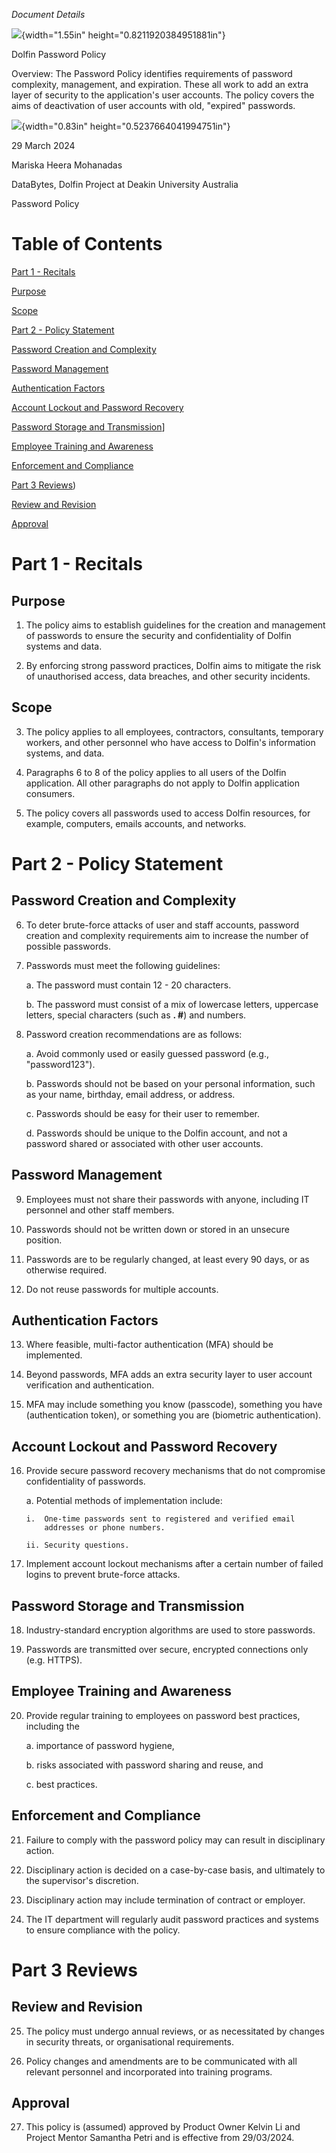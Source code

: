 *Document Details*

![](media/image1.png){width="1.55in" height="0.8211920384951881in"}

Dolfin Password Policy

Overview: The Password Policy identifies requirements of password
complexity, management, and expiration. These all work to add an extra
layer of security to the application's user accounts. The policy covers
the aims of deactivation of user accounts with old, "expired" passwords.

![](media/image2.png){width="0.83in" height="0.5237664041994751in"}

29 March 2024

Mariska Heera Mohanadas

DataBytes, Dolfin Project at Deakin University Australia

Password Policy

# Table of Contents

[Part 1 - Recitals](#part-1---recitals)

[Purpose](#purpose)

[Scope](#scope)

[Part 2 - Policy Statement](#part-2---policy-statement)

[Password Creation and Complexity](#password-creation-and-complexity)

[Password Management](#password-management)

[Authentication Factors](#authentication-factors)

[Account Lockout and Password Recovery](#account-lockout-and-password-recovery)

[Password Storage and Transmission](#password-storage-and-transmission)]

[Employee Training and Awareness](#employee-training-and-awareness)

[Enforcement and Compliance](#enforcement-and-compliance)

[Part 3 Reviews](#part-3-reviews))

[Review and Revision](#review-and-revision)

[Approval](#approval)

# Part 1 - Recitals

## Purpose

1)  The policy aims to establish guidelines for the creation and
    management of passwords to ensure the security and confidentiality
    of Dolfin systems and data.

2)  By enforcing strong password practices, Dolfin aims to mitigate the
    risk of unauthorised access, data breaches, and other security
    incidents.

## Scope

3)  The policy applies to all employees, contractors, consultants,
    temporary workers, and other personnel who have access to Dolfin's
    information systems, and data.

4)  Paragraphs 6 to 8 of the policy applies to all users of the Dolfin
    application. All other paragraphs do not apply to Dolfin application
    consumers.

5)  The policy covers all passwords used to access Dolfin resources, for
    example, computers, emails accounts, and networks.

# Part 2 - Policy Statement 

## Password Creation and Complexity

6)  To deter brute-force attacks of user and staff accounts, password
    creation and complexity requirements aim to increase the number of
    possible passwords.

7)  Passwords must meet the following guidelines:

    a.  The password must contain 12 - 20 characters.

    b.  The password must consist of a mix of lowercase letters,
        uppercase letters, special characters (such as **. \#**) and
        numbers.

8)  Password creation recommendations are as follows:

    a.  Avoid commonly used or easily guessed password (e.g.,
        "password123").

    b.  Passwords should not be based on your personal information, such
        as your name, birthday, email address, or address.

    c.  Passwords should be easy for their user to remember.

    d.  Passwords should be unique to the Dolfin account, and not a
        password shared or associated with other user accounts.

## Password Management

9)  Employees must not share their passwords with anyone, including IT
    personnel and other staff members.

10) Passwords should not be written down or stored in an unsecure
    position.

11) Passwords are to be regularly changed, at least every 90 days, or as
    otherwise required.

12) Do not reuse passwords for multiple accounts.

## Authentication Factors

13) Where feasible, multi-factor authentication (MFA) should be
    implemented.

14) Beyond passwords, MFA adds an extra security layer to user account
    verification and authentication.

15) MFA may include something you know (passcode), something you have
    (authentication token), or something you are (biometric
    authentication).

## Account Lockout and Password Recovery

16) Provide secure password recovery mechanisms that do not compromise
    confidentiality of passwords.

    a.  Potential methods of implementation include:

        i.  One-time passwords sent to registered and verified email
            addresses or phone numbers.

        ii. Security questions.

17) Implement account lockout mechanisms after a certain number of
    failed logins to prevent brute-force attacks.

## Password Storage and Transmission

18) Industry-standard encryption algorithms are used to store passwords.

19) Passwords are transmitted over secure, encrypted connections only
    (e.g. HTTPS).

## Employee Training and Awareness

20) Provide regular training to employees on password best practices,
    including the

    a.  importance of password hygiene,

    b.  risks associated with password sharing and reuse, and

    c.  best practices.

## Enforcement and Compliance

21) Failure to comply with the password policy may can result in
    disciplinary action.

22) Disciplinary action is decided on a case-by-case basis, and
    ultimately to the supervisor's discretion.

23) Disciplinary action may include termination of contract or employer.

24) The IT department will regularly audit password practices and
    systems to ensure compliance with the policy.

# Part 3 Reviews

## Review and Revision

25) The policy must undergo annual reviews, or as necessitated by
    changes in security threats, or organisational requirements.

26) Policy changes and amendments are to be communicated with all
    relevant personnel and incorporated into training programs.

## Approval

27) This policy is (assumed) approved by Product Owner Kelvin Li and
    Project Mentor Samantha Petri and is effective from 29/03/2024.
